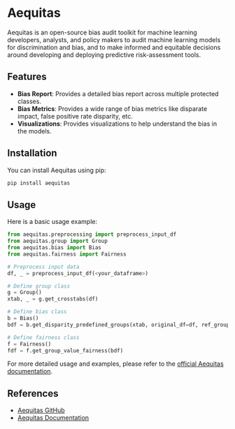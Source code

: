 # Aequitas

Aequitas is an open-source bias audit toolkit for machine learning developers, analysts, and policy makers to audit machine learning models for discrimination and bias, and to make informed and equitable decisions around developing and deploying predictive risk-assessment tools.

## Features

- **Bias Report**: Provides a detailed bias report across multiple protected classes.
- **Bias Metrics**: Provides a wide range of bias metrics like disparate impact, false positive rate disparity, etc.
- **Visualizations**: Provides visualizations to help understand the bias in the models.

## Installation

You can install Aequitas using pip:

```bash
pip install aequitas
```

## Usage

Here is a basic usage example:

```python
from aequitas.preprocessing import preprocess_input_df
from aequitas.group import Group
from aequitas.bias import Bias
from aequitas.fairness import Fairness

# Preprocess input data
df, _ = preprocess_input_df(<your_dataframe>)

# Define group class
g = Group()
xtab, _ = g.get_crosstabs(df)

# Define bias class
b = Bias()
bdf = b.get_disparity_predefined_groups(xtab, original_df=df, ref_groups_dict={'race':'Caucasian', 'sex':'Male', 'age':'25 - 45'})

# Define fairness class
f = Fairness()
fdf = f.get_group_value_fairness(bdf)
```

For more detailed usage and examples, please refer to the [official Aequitas documentation](https://github.com/dssg/aequitas).

## References

- [Aequitas GitHub](https://github.com/dssg/aequitas)
- [Aequitas Documentation](http://docs.dssg.io/aequitas/)

